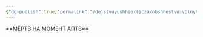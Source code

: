 ```yaml
---
{"dg-publish":true,"permalink":"/dejstvuyushhie-licza/obshhestvo-volnyh-chernoknizhnikov/ryom-kareolis/","dgPassFrontmatter":true}
---
```



==МЁРТВ НА МОМЕНТ АПТВ==